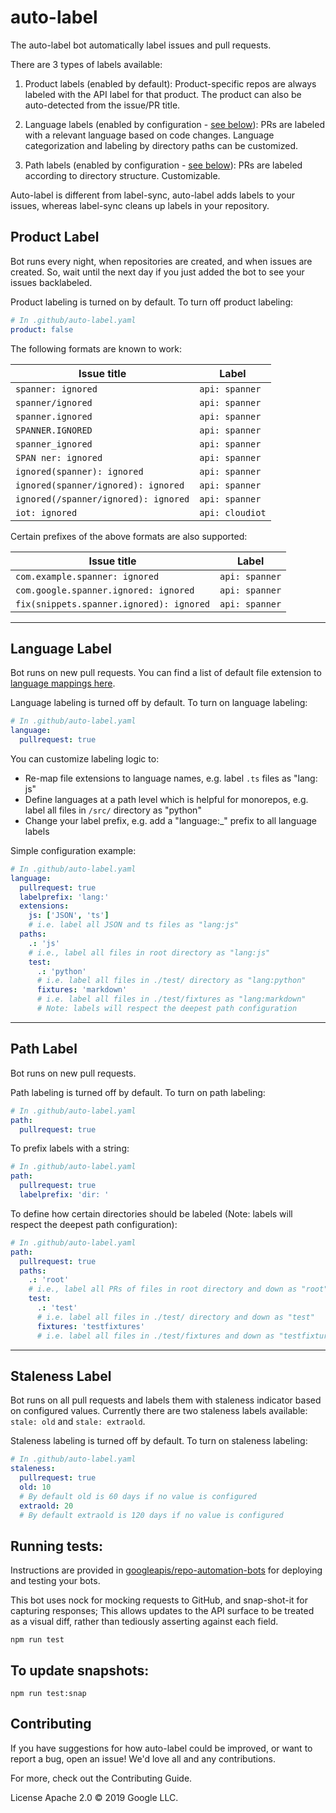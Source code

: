 # auto-label

The auto-label bot automatically label issues and pull requests.

There are 3 types of labels available:
1. Product labels (enabled by default): Product-specific repos are always labeled with the API label
for that product. The product can also be auto-detected from the issue/PR title.

2. Language labels (enabled by configuration - [see below](#language-label)): PRs are labeled with a relevant language based on code changes. Language categorization and labeling by directory paths can be customized.

2. Path labels (enabled by configuration - [see below](#path-label)): PRs are labeled according to directory structure. Customizable.

Auto-label is different from label-sync, auto-label adds labels to your issues, whereas label-sync cleans up labels in your repository.

## Product Label
Bot runs every night, when repositories are created, and when issues are created. So, wait until the next day if you just added the bot to see your issues backlabeled.

Product labeling is turned on by default. To turn off product labeling:
```yaml
# In .github/auto-label.yaml
product: false
```

The following formats are known to work:

Issue title | Label
----------- | -----
`spanner: ignored` | `api: spanner`
`spanner/ignored` | `api: spanner`
`spanner.ignored` | `api: spanner`
`SPANNER.IGNORED` | `api: spanner`
`spanner_ignored` | `api: spanner`
`SPAN ner: ignored` | `api: spanner`
`ignored(spanner): ignored` | `api: spanner`
`ignored(spanner/ignored): ignored` | `api: spanner`
`ignored(/spanner/ignored): ignored` | `api: spanner`
`iot: ignored` | `api: cloudiot`

Certain prefixes of the above formats are also supported:

Issue title | Label
----------- | -----
`com.example.spanner: ignored` | `api: spanner`
`com.google.spanner.ignored: ignored` | `api: spanner`
`fix(snippets.spanner.ignored): ignored` | `api: spanner`

-------------------

## Language Label

Bot runs on new pull requests. You can find a list of default file extension to [language mappings here](https://github.com/googleapis/repo-automation-bots/blob/main/packages/auto-label/src/extensions.json).

Language labeling is turned off by default. To turn on language labeling:
```yaml
# In .github/auto-label.yaml
language:
  pullrequest: true
```

You can customize labeling logic to:
- Re-map file extensions to language names, e.g. label `.ts` files as "lang: js"
- Define languages at a path level which is helpful for monorepos, e.g. label all files in `/src/` directory as "python"
- Change your label prefix, e.g. add a "language:_" prefix to all language labels

Simple configuration example:
```yaml
# In .github/auto-label.yaml
language:
  pullrequest: true
  labelprefix: 'lang:'
  extensions:
    js: ['JSON', 'ts']
    # i.e. label all JSON and ts files as "lang:js"
  paths:
    .: 'js'
    # i.e., label all files in root directory as "lang:js"
    test:
      .: 'python'
      # i.e. label all files in ./test/ directory as "lang:python"
      fixtures: 'markdown'
      # i.e. label all files in ./test/fixtures as "lang:markdown"
      # Note: labels will respect the deepest path configuration
```

-------------------

## Path Label

Bot runs on new pull requests.

Path labeling is turned off by default. To turn on path labeling:
```yaml
# In .github/auto-label.yaml
path:
  pullrequest: true
```

To prefix labels with a string:
```yaml
# In .github/auto-label.yaml
path:
  pullrequest: true
  labelprefix: 'dir: '
```

To define how certain directories should be labeled (Note: labels will respect the deepest path configuration):
```yaml
# In .github/auto-label.yaml
path:
  pullrequest: true
  paths:
    .: 'root'
    # i.e., label all PRs of files in root directory and down as "root"
    test:
      .: 'test'
      # i.e. label all files in ./test/ directory and down as "test"
      fixtures: 'testfixtures'
      # i.e. label all files in ./test/fixtures and down as "testfixtures"
```

-------------------

## Staleness Label

Bot runs on all pull requests and labels them with staleness indicator based on configured values. Currently there are two staleness labels available: `stale: old` and `stale: extraold`.

Staleness labeling is turned off by default. To turn on staleness labeling:
```yaml
# In .github/auto-label.yaml
staleness:
  pullrequest: true
  old: 10
  # By default old is 60 days if no value is configured
  extraold: 20
  # By default extraold is 120 days if no value is configured
```

## Running tests:

Instructions are provided in [googleapis/repo-automation-bots](https://github.com/googleapis/repo-automation-bots/blob/main/README.md) for deploying and testing your bots.

This bot uses nock for mocking requests to GitHub, and snap-shot-it for capturing responses; This allows updates to the API surface to be treated as a visual diff, rather than tediously asserting against each field.

`npm run test`

## To update snapshots:

`npm run test:snap`

## Contributing

If you have suggestions for how auto-label could be improved, or want to report a bug, open an issue! We'd love all and any contributions.

For more, check out the Contributing Guide.

License
Apache 2.0 © 2019 Google LLC.
